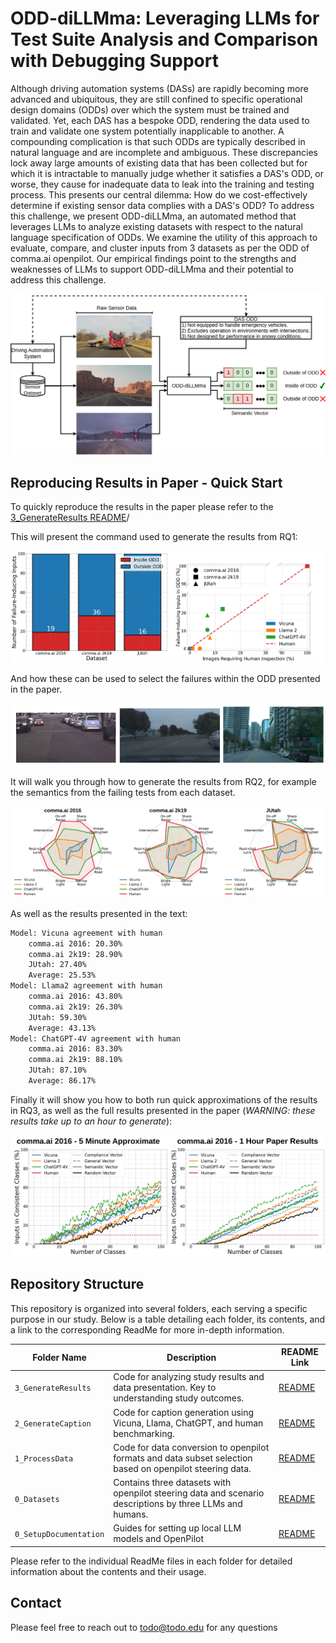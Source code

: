 # ODD-diLLMma: Leveraging LLMs for Test Suite Analysis and Comparison with Debugging Support

Although driving automation systems (DASs) are rapidly becoming more advanced and ubiquitous, they are still confined to specific operational design domains (ODDs) over which the system must be  trained and validated. Yet, each DAS has a bespoke ODD, rendering the data used to train and validate one system potentially inapplicable to another. A compounding complication is that such ODDs are typically described in natural language and are incomplete and ambiguous.   These discrepancies lock away large amounts of existing data that has been collected but for which it is intractable to manually judge whether it satisfies a DAS's ODD, or worse, they cause for inadequate data to leak into the training and testing process. This presents our central dilemma: How do we cost-effectively determine if existing sensor data complies with a DAS's ODD? To address this challenge, we present ODD-diLLMma, an automated method that leverages  LLMs to analyze existing datasets with respect to the natural language specification of ODDs. We examine the utility of this approach to evaluate, compare, and cluster inputs from 3 datasets as per the ODD of comma.ai openpilot. Our empirical findings point to the strengths and weaknesses of LLMs to support ODD-diLLMma and their potential to address this challenge.

![Overview of ODD-diLLMma](Misc/overview.png)

## Reproducing Results in Paper - Quick Start

To quickly reproduce the results in the paper please refer to the [3_GenerateResults README](./3_GenerateResults/README.md)/

This will present the command used to generate the results from RQ1:

![RQ1 paper results](./Misc/rq1a_b.png)

And how these can be used to select the failures within the ODD presented in the paper.

![RQ1 selected examples](./Misc/rq1_samples.png)

It will walk you through how to generate the results from RQ2, for example the semantics from the failing tests from each dataset.

![RQ2 failure ODD semantic comparison](./Misc/rq2a_fail.png)

As well as the results presented in the text:

```bash
Model: Vicuna agreement with human
	comma.ai 2016: 20.30%
	comma.ai 2k19: 28.90%
	JUtah: 27.40%
	Average: 25.53%
Model: Llama2 agreement with human
	comma.ai 2016: 43.80%
	comma.ai 2k19: 26.30%
	JUtah: 59.30%
	Average: 43.13%
Model: ChatGPT-4V agreement with human
	comma.ai 2016: 83.30%
	comma.ai 2k19: 88.10%
	JUtah: 87.10%
	Average: 86.17%
```

Finally it will show you how to both run quick approximations of the results in RQ3, as well as the full results presented in the paper (_WARNING: these results take up to an hour to generate_):

![RQ3 approximate result comparison](./Misc/rq3_approximate.png)


## Repository Structure

This repository is organized into several folders, each serving a specific purpose in our study. Below is a table detailing each folder, its contents, and a link to the corresponding ReadMe for more in-depth information.

| Folder Name       | Description | README Link |
|-------------------|-------------|-------------|
| `3_GenerateResults`| 	Code for analyzing study results and data presentation. Key to understanding study outcomes. | [README](./3_GenerateResults/README.md) |
| `2_GenerateCaption`| Code for caption generation using Vicuna, Llama, ChatGPT, and human benchmarking. | [README](./2_GenerateCaption/README.md) |
| `1_ProcessData`   | Code for data conversion to openpilot formats and data subset selection based on openpilot steering data. | [README](./1_ProcessDataset/README.md) |
| `0_Datasets`      | Contains three datasets with openpilot steering data and scenario descriptions by three LLMs and humans. | [README](./0_Datasets/README.md) |
| `0_SetupDocumentation`| Guides for setting up local LLM models and OpenPilot | [README](./0_SetupDocumentation/README.md) |

Please refer to the individual ReadMe files in each folder for detailed information about the contents and their usage.

## Contact

Please feel free to reach out to todo@todo.edu for any questions